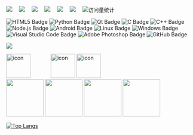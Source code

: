 <a href="https://wang-jiahao.github.io/"><img src="https://img.shields.io/badge/Website-博客-00FFFF" /></a>&emsp;
<a href="https://blog.csdn.net/wwjjjhhhh"><img src="https://img.shields.io/badge/CSDN-社区-FFA62F" /></a>&emsp;
<a href="https://leetcode.cn/u/serene-johnsonbks/"><img src="https://img.shields.io/badge/LeetCode-力扣-lime" /></a>&emsp;
<a href="https://www.zhihu.com/people/77-69-88-43"><img src="https://img.shields.io/badge/Zhihu-知乎-blue" /></a>&emsp;
<a href="https://space.bilibili.com/485115901"><img src="https://img.shields.io/badge/Bilibili-B站-ff69b4" /></a>&emsp;
<a href="mailto:jiahaowang@smail.nju.edu.cn"><img src="https://img.shields.io/badge/Email-邮件-orange" /></a>&emsp;
<img src="https://komarev.com/ghpvc/?username=wang-jiahao&label=Profile_views&color=blueviolet&style=flat" alt="访问量统计" />

<!--  skill badge 技能徽章 -->

![HTML5 Badge](https://img.shields.io/badge/HTML5-E34F26?logo=html5&logoColor=fff&style=flat)
![Python Badge](https://img.shields.io/badge/Python-3776AB?logo=python&logoColor=fff&style=flat)
![Qt Badge](https://img.shields.io/badge/Qt-41CD52?logo=qt&logoColor=fff&style=flat)
![C Badge](https://img.shields.io/badge/C-A8B9CC?logo=c&logoColor=fff&style=flat)
![C++ Badge](https://img.shields.io/badge/C%2B%2B-00599C?logo=cplusplus&logoColor=fff&style=flat)
![Node.js Badge](https://img.shields.io/badge/Node.js-393?logo=nodedotjs&logoColor=fff&style=flat)
![Android Badge](https://img.shields.io/badge/Android-3DDC84?logo=android&logoColor=fff&style=flat)
![Linux Badge](https://img.shields.io/badge/Linux-FCC624?logo=linux&logoColor=000&style=flat)
![Windows Badge](https://img.shields.io/badge/Windows-0078D6?logo=windows&logoColor=fff&style=flat)
![Visual Studio Code Badge](https://img.shields.io/badge/Visual%20Studio%20Code-007ACC?logo=visualstudiocode&logoColor=fff&style=flat)
![Adobe Photoshop Badge](https://img.shields.io/badge/Adobe%20Photoshop-31A8FF?logo=adobephotoshop&logoColor=fff&style=flat)
![GitHub Badge](https://img.shields.io/badge/GitHub-181717?logo=github&logoColor=fff&style=flat)

<!-- programming tool icon 编程工具图标 -->
<img src="https://skillicons.dev/icons?i=ps,pr,c,cpp,idea,git" /><br>

<!-- svg -->
<img src="https://techstack-generator.vercel.app/docker-icon.svg" alt="icon" width="65" style="width: 65px; height: 65px; margin-right: 50px; margin-bottom: 0px;" /> 
<img src="https://techstack-generator.vercel.app/java-icon.svg" alt="icon" width="65" style="width: 65px; height: 65px; margin-right: 0px; margin-bottom: 0px;" />
<img src="https://techstack-generator.vercel.app/nginx-icon.svg" alt="icon" width="65" style="width: 65px; height: 65px; margin-right: 50px; margin-bottom: 0px;" /><br>

<!-- gif -->
<img height="100" width="100" src="https://cdn.jsdelivr.net/gh/sun0225SUN/sun0225SUN/assets/images/html.webp">
<img height="100" width="100" src="https://cdn.jsdelivr.net/gh/sun0225SUN/sun0225SUN/assets/images/vscode.webp">
<img height="100" width="100" src="https://cdn.jsdelivr.net/gh/sun0225SUN/sun0225SUN/assets/images/python.webp">
<img height="100" width="100" src="https://cdn.jsdelivr.net/gh/sun0225SUN/sun0225SUN/assets/images/github.webp">

[![Top Langs](https://github-readme-stats.vercel.app/api/top-langs/?username=wang-jiahao&layout=compact)](https://github.com/anuraghazra/github-readme-stats)
